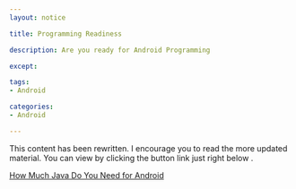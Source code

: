 ```yaml
---
layout: notice

title: Programming Readiness

description: Are you ready for Android Programming

except:

tags:
- Android

categories:
- Android

---
```



  <div id="feature-button">

This content has been rewritten. I encourage you to read the more updated material. You can view by clicking the button link just right below .
<p/>

<a href="/android-how-much-java-do-you-need" class='button'>
   How Much Java Do You Need for Android
<a>

</div>  




